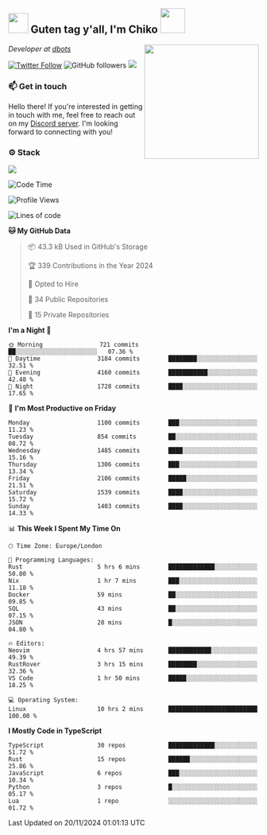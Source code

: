 <h2><img src="https://cdn.discordapp.com/emojis/1100181376730402906.gif?quality=lossless" width="40"> Guten tag y'all, I'm Chiko <img src="https://a.ppy.sh/15907233" width="50"></h2>
<a href="https://cataas.com"><img align='right' src="https://cataas.com/cat" width="230"></a>
<p><em>Developer at <a href="https://github.com/dbotsfun">dbots</a></em></p>

[![Twitter Follow](https://img.shields.io/twitter/follow/chikoxq?label=Follow)](https://twitter.com/intent/follow?screen_name=chikoxq)
![GitHub followers](https://img.shields.io/github/followers/chikof?label=Follow&style=social)
![](https://komarev.com/ghpvc/?username=chikof&color=blue)

### 📫 Get in touch
Hello there! If you're interested in getting in touch with me, feel free to reach out on my [Discord server](https://discord.gg/sejc7TnX6N). I'm looking forward to connecting with you!

### ⚙️ Stack
[![](https://skillicons.dev/icons?i=git,kubernetes,docker,js,ts,cloudflare,css,deno,express,graphql,html,mongodb,nestjs,py,react,apollo,bash,java,lua,nextjs,netlify,nodejs,ps,powershell,rust,neovim,tauri,sentry,postgres,tailwind,prisma,actix,workers)](https://skillicons.dev)

<!--START_SECTION:waka-->
![Code Time](http://img.shields.io/badge/Code%20Time-1%2C945%20hrs%2032%20mins-blue)

![Profile Views](http://img.shields.io/badge/Profile%20Views-4-blue)

![Lines of code](https://img.shields.io/badge/From%20Hello%20World%20I%27ve%20Written-7.4%20million%20lines%20of%20code-blue)

**🐱 My GitHub Data** 

> 📦 43.3 kB Used in GitHub's Storage 
 > 
> 🏆 339 Contributions in the Year 2024
 > 
> 💼 Opted to Hire
 > 
> 📜 34 Public Repositories 
 > 
> 🔑 15 Private Repositories 
 > 
**I'm a Night 🦉** 

```text
🌞 Morning                721 commits         ██░░░░░░░░░░░░░░░░░░░░░░░   07.36 % 
🌆 Daytime                3184 commits        ████████░░░░░░░░░░░░░░░░░   32.51 % 
🌃 Evening                4160 commits        ███████████░░░░░░░░░░░░░░   42.48 % 
🌙 Night                  1728 commits        ████░░░░░░░░░░░░░░░░░░░░░   17.65 % 
```
📅 **I'm Most Productive on Friday** 

```text
Monday                   1100 commits        ███░░░░░░░░░░░░░░░░░░░░░░   11.23 % 
Tuesday                  854 commits         ██░░░░░░░░░░░░░░░░░░░░░░░   08.72 % 
Wednesday                1485 commits        ████░░░░░░░░░░░░░░░░░░░░░   15.16 % 
Thursday                 1306 commits        ███░░░░░░░░░░░░░░░░░░░░░░   13.34 % 
Friday                   2106 commits        █████░░░░░░░░░░░░░░░░░░░░   21.51 % 
Saturday                 1539 commits        ████░░░░░░░░░░░░░░░░░░░░░   15.72 % 
Sunday                   1403 commits        ████░░░░░░░░░░░░░░░░░░░░░   14.33 % 
```


📊 **This Week I Spent My Time On** 

```text
🕑︎ Time Zone: Europe/London

💬 Programming Languages: 
Rust                     5 hrs 6 mins        █████████████░░░░░░░░░░░░   50.80 % 
Nix                      1 hr 7 mins         ███░░░░░░░░░░░░░░░░░░░░░░   11.18 % 
Docker                   59 mins             ██░░░░░░░░░░░░░░░░░░░░░░░   09.85 % 
SQL                      43 mins             ██░░░░░░░░░░░░░░░░░░░░░░░   07.15 % 
JSON                     28 mins             █░░░░░░░░░░░░░░░░░░░░░░░░   04.80 % 

🔥 Editors: 
Neovim                   4 hrs 57 mins       ████████████░░░░░░░░░░░░░   49.39 % 
RustRover                3 hrs 15 mins       ████████░░░░░░░░░░░░░░░░░   32.36 % 
VS Code                  1 hr 50 mins        █████░░░░░░░░░░░░░░░░░░░░   18.25 % 

💻 Operating System: 
Linux                    10 hrs 2 mins       █████████████████████████   100.00 % 
```

**I Mostly Code in TypeScript** 

```text
TypeScript               30 repos            █████████████░░░░░░░░░░░░   51.72 % 
Rust                     15 repos            ██████░░░░░░░░░░░░░░░░░░░   25.86 % 
JavaScript               6 repos             ███░░░░░░░░░░░░░░░░░░░░░░   10.34 % 
Python                   3 repos             █░░░░░░░░░░░░░░░░░░░░░░░░   05.17 % 
Lua                      1 repo              ░░░░░░░░░░░░░░░░░░░░░░░░░   01.72 % 
```




 Last Updated on 20/11/2024 01:01:13 UTC
<!--END_SECTION:waka-->


<!--
<p align="center">
     <a href="https://discord.gg/HhybNhchcC"><img src="https://invidget.switchblade.xyz/sejc7TnX6N" align="center" ><a>
</p> 
-->
